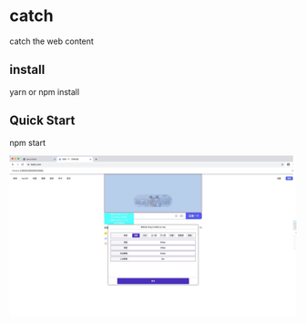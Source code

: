 # catch
catch the web content


## install
yarn or npm install

## Quick Start
npm start

![avatar](show.jpg)
